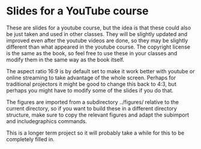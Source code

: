 Slides for a YouTube course
===========================

These are slides for a youtube course, but the idea is that these could also be
just taken and used in other classes.  They will be slightly updated and
improved even after the youtube videos are done, so they may be slightly
different than what appeared in the youtube course.  The copyright license is
the same as the book, so feel free to use these in your classes and modify them
in the same way as the book itself.

The aspect ratio 16:9 is by default set to make it work better with youtube or
online streaming to take advantage of the whole screen.  Perhaps for
traditional projectors it might be good to change this back to 4:3,
but perhaps you might have to modify some of the slides if you do that.

The figures are imported from a subdirectory ../figures/ relative to the
current directory, so if you want to build these in a different directory
structure, make sure to copy the relevant figures and adapt the subimport
and includegraphics commands.

This is a longer term project so it will probably take a while for this to be
completely filled in.
